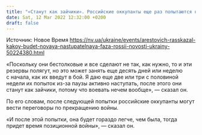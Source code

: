 ```yaml
---
title: "«Станут как зайчики». Российские оккупанты еще раз попытаются наступить, но и эти резервы полягут — Арестович"
date: Sat, 12 Mar 2022 12:32:00 +0200
draft: false
---
```

Источник: Новое Время https://nv.ua/ukraine/events/arestovich-rasskazal-kakoy-budet-novaya-nastupatelnaya-faza-rossii-novosti-ukrainy-50224380.html


«Поскольку они бестолковые и все сделают не так, как нужно, то и эти резервы полягут, но это может занять еще десять дней или неделю с начала, как их введут в бой. Я даю еще две или три с половиной недели их попыток из-за паузы активно наступать, после этого они станут как зайчики, потому что воевать нечем вообще», — сказал он.

По его словам, после следующей попытки российские оккупанты могут вести переговоры по прекращению войны.

«И после этой попытки, она будет гораздо легче, чем была, тогда придет время позиционной войны», — сказал он.
